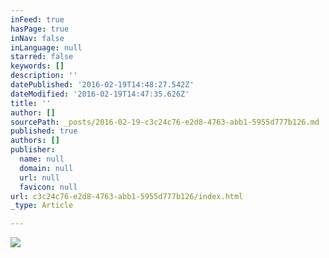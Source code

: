 ```yaml
---
inFeed: true
hasPage: true
inNav: false
inLanguage: null
starred: false
keywords: []
description: ''
datePublished: '2016-02-19T14:48:27.542Z'
dateModified: '2016-02-19T14:47:35.626Z'
title: ''
author: []
sourcePath: _posts/2016-02-19-c3c24c76-e2d8-4763-abb1-5955d777b126.md
published: true
authors: []
publisher:
  name: null
  domain: null
  url: null
  favicon: null
url: c3c24c76-e2d8-4763-abb1-5955d777b126/index.html
_type: Article

---
```

![](https://the-grid-user-content.s3-us-west-2.amazonaws.com/e9741f6c-be96-4d79-b5d7-252304fc2bb2.jpg)
